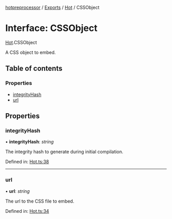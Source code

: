 [hotpreprocessor](../README.md) / [Exports](../modules.md) / [Hot](../modules/hot.md) / CSSObject

# Interface: CSSObject

[Hot](../modules/hot.md).CSSObject

A CSS object to embed.

## Table of contents

### Properties

- [integrityHash](hot.cssobject.md#integrityhash)
- [url](hot.cssobject.md#url)

## Properties

### integrityHash

• **integrityHash**: *string*

The integrity hash to generate during initial compilation.

Defined in: [Hot.ts:38](https://github.com/OurFreeLight/HotPreprocessor/blob/6714234/src/Hot.ts#L38)

___

### url

• **url**: *string*

The url to the CSS file to embed.

Defined in: [Hot.ts:34](https://github.com/OurFreeLight/HotPreprocessor/blob/6714234/src/Hot.ts#L34)
